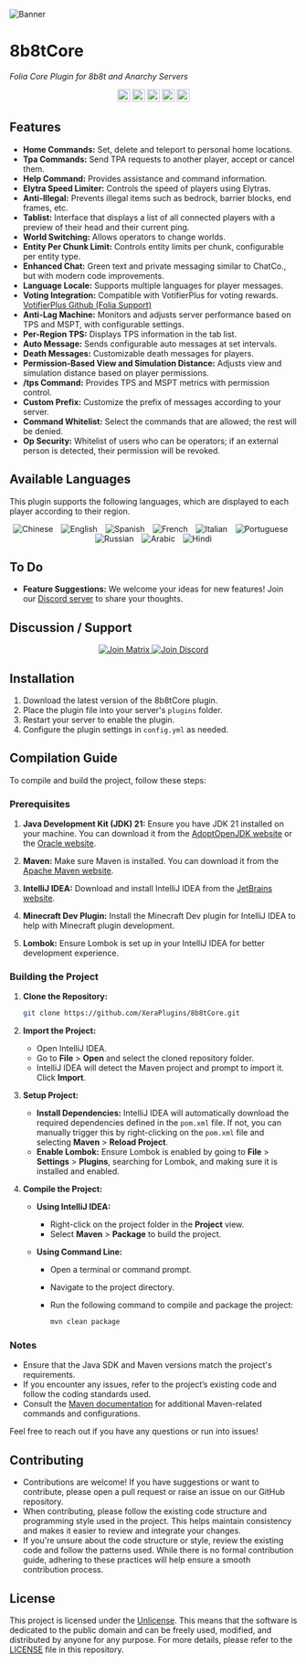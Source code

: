 ![Banner](https://i.imgur.com/hwRDyes.jpeg)

# 8b8tCore
*Folia Core Plugin for 8b8t and Anarchy Servers*
<p align="center">
  <img src="https://img.shields.io/github/stars/XeraPlugins/8b8tCore.svg?style=for-the-badge&label=Stars&color=yellow" alt="Stars" height="22">
  <img src="https://img.shields.io/github/forks/XeraPlugins/8b8tCore.svg?style=for-the-badge&label=Forks&color=blue" alt="Forks" height="22">
  <img src="https://img.shields.io/github/commit-activity/m/XeraPlugins/8b8tCore.svg?style=for-the-badge&label=Commits&color=orange" alt="Commits" height="22">
  <img src="https://img.shields.io/github/contributors/XeraPlugins/8b8tCore.svg?style=for-the-badge&label=Contributors&color=lightgrey" alt="Contributors" height="22">
  <img src="https://img.shields.io/github/release/XeraPlugins/8b8tCore.svg?style=for-the-badge&label=Latest%20Release&color=blue" alt="Latest Release" height="22">
</p>

## Features

- **Home Commands:** Set, delete and teleport to personal home locations.
- **Tpa Commands:** Send TPA requests to another player, accept or cancel them.
- **Help Command:** Provides assistance and command information.
- **Elytra Speed Limiter:** Controls the speed of players using Elytras.
- **Anti-Illegal:** Prevents illegal items such as bedrock, barrier blocks, end frames, etc.
- **Tablist:** Interface that displays a list of all connected players with a preview of their head and their current ping.
- **World Switching:** Allows operators to change worlds.
- **Entity Per Chunk Limit:** Controls entity limits per chunk, configurable per entity type.
- **Enhanced Chat:** Green text and private messaging similar to ChatCo., but with modern code improvements.
- **Language Locale:** Supports multiple languages for player messages.
- **Voting Integration:** Compatible with VotifierPlus for voting rewards. [VotifierPlus Github (Folia Support)](https://github.com/BenCodez/VotifierPlus)
- **Anti-Lag Machine:** Monitors and adjusts server performance based on TPS and MSPT, with configurable settings.
- **Per-Region TPS:** Displays TPS information in the tab list.
- **Auto Message:** Sends configurable auto messages at set intervals.
- **Death Messages:** Customizable death messages for players.
- **Permission-Based View and Simulation Distance:** Adjusts view and simulation distance based on player permissions.
- **/tps Command:** Provides TPS and MSPT metrics with permission control.
- **Custom Prefix:** Customize the prefix of messages according to your server.
- **Command Whitelist:** Select the commands that are allowed; the rest will be denied.
- **Op Security:** Whitelist of users who can be operators; if an external person is detected, their permission will be revoked.

## Available Languages

This plugin supports the following languages, which are displayed to each player according to their region.

<p align="center">
  <img src="https://flagcdn.com/w40/cn.png" alt="Chinese" style="margin-right: 10px;">
  <img src="https://flagcdn.com/w40/gb.png" alt="English" style="margin-right: 10px;">
  <img src="https://flagcdn.com/w40/es.png" alt="Spanish" style="margin-right: 10px;">
  <img src="https://flagcdn.com/w40/fr.png" alt="French" style="margin-right: 10px;">
  <img src="https://flagcdn.com/w40/it.png" alt="Italian" style="margin-right: 10px;">
  <img src="https://flagcdn.com/w40/br.png" alt="Portuguese" style="margin-right: 10px;">
  <img src="https://flagcdn.com/w40/ru.png" alt="Russian" style="margin-right: 10px;">
  <img src="https://flagcdn.com/w40/sa.png" alt="Arabic" style="margin-right: 10px;">
  <img src="https://flagcdn.com/w40/in.png" alt="Hindi">
</p>


## To Do

- **Feature Suggestions:** We welcome your ideas for new features! Join our [Discord server](https://discord.gg/EgfXQtUz5e) to share your thoughts.

## Discussion / Support

<p align="center">
  <a href="https://matrix.to/#/#xera:matrix.xera.ca">
    <img src="https://img.shields.io/badge/Join_Matrix-7F8C8D?style=for-the-badge&logo=matrix&logoColor=white" alt="Join Matrix">
  </a>
  <a href="https://discord.gg/EgfXQtUz5e">
    <img src="https://img.shields.io/badge/Join_Discord-7289DA?style=for-the-badge&logo=discord&logoColor=white" alt="Join Discord">
  </a>
</p>


## Installation

1. Download the latest version of the 8b8tCore plugin.
2. Place the plugin file into your server's `plugins` folder.
3. Restart your server to enable the plugin.
4. Configure the plugin settings in `config.yml` as needed.

## Compilation Guide

To compile and build the project, follow these steps:

### Prerequisites

1. **Java Development Kit (JDK) 21:** Ensure you have JDK 21 installed on your machine. You can download it from the [AdoptOpenJDK website](https://adoptium.net/) or the [Oracle website](https://www.oracle.com/java/technologies/javase/jdk21-archive-downloads.html).

2. **Maven:** Make sure Maven is installed. You can download it from the [Apache Maven website](https://maven.apache.org/download.cgi).

3. **IntelliJ IDEA:** Download and install IntelliJ IDEA from the [JetBrains website](https://www.jetbrains.com/idea/download/).

4. **Minecraft Dev Plugin:** Install the Minecraft Dev plugin for IntelliJ IDEA to help with Minecraft plugin development.

5. **Lombok:** Ensure Lombok is set up in your IntelliJ IDEA for better development experience.

### Building the Project

1. **Clone the Repository:**

   ```bash
   git clone https://github.com/XeraPlugins/8b8tCore.git
   ```
2. **Import the Project:**

    - Open IntelliJ IDEA.
    - Go to **File** > **Open** and select the cloned repository folder.
    - IntelliJ IDEA will detect the Maven project and prompt to import it. Click **Import**.

3. **Setup Project:**

    - **Install Dependencies:** IntelliJ IDEA will automatically download the required dependencies defined in the `pom.xml` file. If not, you can manually trigger this by right-clicking on the `pom.xml` file and selecting **Maven** > **Reload Project**.
    - **Enable Lombok:** Ensure Lombok is enabled by going to **File** > **Settings** > **Plugins**, searching for Lombok, and making sure it is installed and enabled.

4. **Compile the Project:**

    - **Using IntelliJ IDEA:**
        - Right-click on the project folder in the **Project** view.
        - Select **Maven** > **Package** to build the project.

    - **Using Command Line:**
        - Open a terminal or command prompt.
        - Navigate to the project directory.
        - Run the following command to compile and package the project:

          ```bash
          mvn clean package
          ```

### Notes

- Ensure that the Java SDK and Maven versions match the project's requirements.
- If you encounter any issues, refer to the project’s existing code and follow the coding standards used.
- Consult the [Maven documentation](https://maven.apache.org/guides/index.html) for additional Maven-related commands and configurations.

Feel free to reach out if you have any questions or run into issues!

## Contributing

- Contributions are welcome! If you have suggestions or want to contribute, please open a pull request or raise an issue on our GitHub repository.
- When contributing, please follow the existing code structure and programming style used in the project. This helps maintain consistency and makes it easier to review and integrate your changes.
- If you're unsure about the code structure or style, review the existing code and follow the patterns used. While there is no formal contribution guide, adhering to these practices will help ensure a smooth contribution process.

## License

This project is licensed under the [Unlicense](https://unlicense.org). This means that the software is dedicated to the public domain and can be freely used, modified, and distributed by anyone for any purpose. For more details, please refer to the [LICENSE](https://github.com/XeraPlugins/8b8tCore/blob/master/LICENSE) file in this repository.

